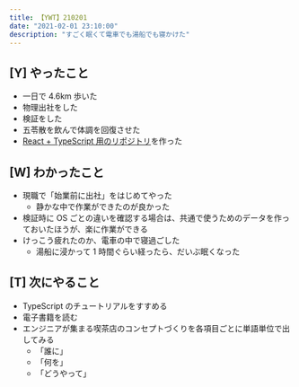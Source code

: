 ```yaml
---
title: 【YWT】210201
date: "2021-02-01 23:10:00"
description: "すごく眠くて電車でも湯船でも寝かけた"
---
```


## [Y] やったこと

- 一日で 4.6km 歩いた
- 物理出社をした
- 検証をした
- 五苓散を飲んで体調を回復させた
- [React + TypeScript 用のリポジトリ](https://github.com/LeeDDHH/react-typescript-todolist)を作った

## [W] わかったこと

- 現職で「始業前に出社」をはじめてやった
  - 静かな中で作業ができたのが良かった
- 検証時に OS ごとの違いを確認する場合は、共通で使うためのデータを作っておいたほうが、楽に作業ができる
- けっこう疲れたのか、電車の中で寝過ごした
  - 湯船に浸かって 1 時間ぐらい経ったら、だいぶ眠くなった

## [T] 次にやること

- TypeScript のチュートリアルをすすめる
- 電子書籍を読む
- エンジニアが集まる喫茶店のコンセプトづくりを各項目ごとに単語単位で出してみる
  - 「誰に」
  - 「何を」
  - 「どうやって」
